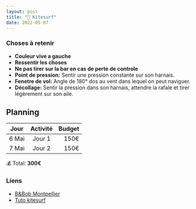 ```yaml
---
layout: post
title: "🦋 Kitesurf"
date: 2022-05-07
---
```


### Choses à retenir

- **Couleur vive a gauche**
- **Ressentir les choses**
- **Ne pas tirer sur la bar en cas de perte de controle**
- **Point de pression:** Sentir une pression constante sur son harnais.
- **Fenetre de vol:** Angle de 180° dos au vent dans lequel on peut naviguer.
- **Décollage:** Sentir la pression dans son harnais, attendre la rafale et tirer légèrement sur son aile.

## Planning

| Jour   |      Activité      |  Budget |
|----------|:-------------:|------:|
| 6 Mai |  Jour 1 | 150€ |
| 7 Mai |  Jour 2 | 150€ |

💰 Total: **300€**

### Liens

- [B&Bob Montpellier](https://g.page/bobkiteschool?share)
- [Tuto kitesurf](https://www.onelaunchkiteboarding.com/tutoriels-kitesurf-onelaunchkiteboarding/)
